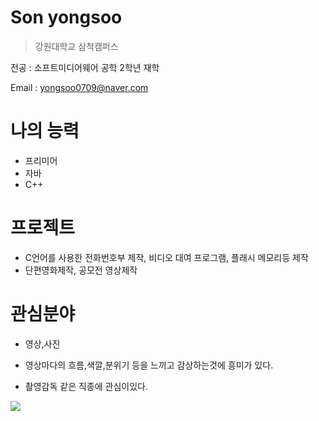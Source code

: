 # Son yongsoo

> 강원대학교 삼척캠퍼스

 전공 : 소프트미디어웨어 공학 
 2학년 재학

Email : yongsoo0709@naver.com 

 
 
# 나의 능력

- 프리미어
-  자바
-  C++



# 프로젝트
- C언어를 사용한 전화번호부 제작, 비디오 대여 프로그램, 플래시 메모리등 제작
- 단편영화제작, 공모전 영상제작



# 관심분야

- 영상,사진 
 
- 영상마다의 흐름,색깔,분위기 등을 느끼고 감상하는것에 흥미가 있다.
 
- 촬영감독 같은 직종에 관심이있다.
 
 <img src="https://user-images.githubusercontent.com/58691885/70438661-a52e8d80-1ad1-11ea-9e2a-71ceec5ea232.JPG">
